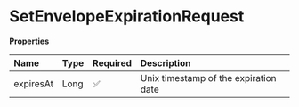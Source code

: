 # SetEnvelopeExpirationRequest

**Properties**

| Name      | Type | Required | Description                           |
| :-------- | :--- | :------- | :------------------------------------ |
| expiresAt | Long | ✅       | Unix timestamp of the expiration date |
